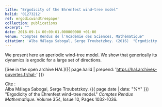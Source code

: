 ```yaml
---
title: "Ergodicity of the Ehrenfest wind–tree model"
halid: '01273212'
ref: ergodicwindtreepaper
collection: publications
excerpt: ""
date: 2016-09-14 00:00:01.000000000 +01:00
venue: "Comptes Rendus de l'Académie des Sciences, Mathématique"
citation: 'Alba Málaga Sabogal, Serge Troubetzkoy. (2016)  "Ergodicity of the Ehrenfest wind–tree model." <i>Comptes Rendus Mathematique</i>. Volume 354, Issue 10, Pages 1032-1036.'
---
```


We present here an aperiodic wind-tree model. We show that generically its dynamics is ergodic for a large set of directions.

[See in the open archive HAL]({{ page.halid | prepend: 'https://hal.archives-ouvertes.fr/hal-' }})

Cite : <br>
Alba Málaga Sabogal, Serge Troubetzkoy. ({{ page.date | date: "%Y" }})  "Ergodicity of the Ehrenfest wind–tree model." <i>Comptes Rendus Mathematique</i>.
Volume 354, Issue 10, Pages 1032-1036.
